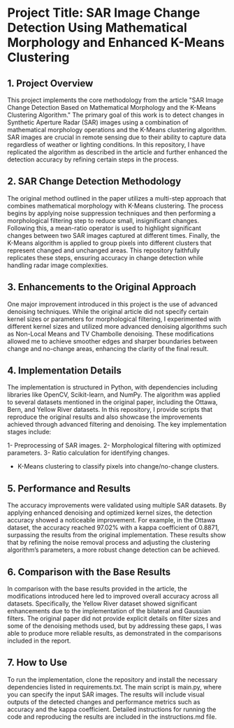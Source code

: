 # Project Title: SAR Image Change Detection Using Mathematical Morphology and Enhanced K-Means Clustering
## 1. Project Overview
This project implements the core methodology from the article "SAR Image Change Detection Based on Mathematical Morphology and the K-Means Clustering Algorithm." The primary goal of this work is to detect changes in Synthetic Aperture Radar (SAR) images using a combination of mathematical morphology operations and the K-Means clustering algorithm. SAR images are crucial in remote sensing due to their ability to capture data regardless of weather or lighting conditions. In this repository, I have replicated the algorithm as described in the article and further enhanced the detection accuracy by refining certain steps in the process.

## 2. SAR Change Detection Methodology
The original method outlined in the paper utilizes a multi-step approach that combines mathematical morphology with K-Means clustering. The process begins by applying noise suppression techniques and then performing a morphological filtering step to reduce small, insignificant changes. Following this, a mean-ratio operator is used to highlight significant changes between two SAR images captured at different times. Finally, the K-Means algorithm is applied to group pixels into different clusters that represent changed and unchanged areas. This repository faithfully replicates these steps, ensuring accuracy in change detection while handling radar image complexities.

## 3. Enhancements to the Original Approach
One major improvement introduced in this project is the use of advanced denoising techniques. While the original article did not specify certain kernel sizes or parameters for morphological filtering, I experimented with different kernel sizes and utilized more advanced denoising algorithms such as Non-Local Means and TV Chambolle denoising. These modifications allowed me to achieve smoother edges and sharper boundaries between change and no-change areas, enhancing the clarity of the final result.

## 4. Implementation Details
The implementation is structured in Python, with dependencies including libraries like OpenCV, Scikit-learn, and NumPy. The algorithm was applied to several datasets mentioned in the original paper, including the Ottawa, Bern, and Yellow River datasets. In this repository, I provide scripts that reproduce the original results and also showcase the improvements achieved through advanced filtering and denoising. The key implementation stages include:

1- Preprocessing of SAR images.
2- Morphological filtering with optimized parameters.
3- Ratio calculation for identifying changes.
- K-Means clustering to classify pixels into change/no-change clusters.
## 5. Performance and Results
The accuracy improvements were validated using multiple SAR datasets. By applying enhanced denoising and optimized kernel sizes, the detection accuracy showed a noticeable improvement. For example, in the Ottawa dataset, the accuracy reached 97.02% with a kappa coefficient of 0.8871, surpassing the results from the original implementation. These results show that by refining the noise removal process and adjusting the clustering algorithm’s parameters, a more robust change detection can be achieved.

## 6. Comparison with the Base Results
In comparison with the base results provided in the article, the modifications introduced here led to improved overall accuracy across all datasets. Specifically, the Yellow River dataset showed significant enhancements due to the implementation of the bilateral and Gaussian filters. The original paper did not provide explicit details on filter sizes and some of the denoising methods used, but by addressing these gaps, I was able to produce more reliable results, as demonstrated in the comparisons included in the report.

## 7. How to Use
To run the implementation, clone the repository and install the necessary dependencies listed in requirements.txt. The main script is main.py, where you can specify the input SAR images. The results will include visual outputs of the detected changes and performance metrics such as accuracy and the kappa coefficient. Detailed instructions for running the code and reproducing the results are included in the instructions.md file.
